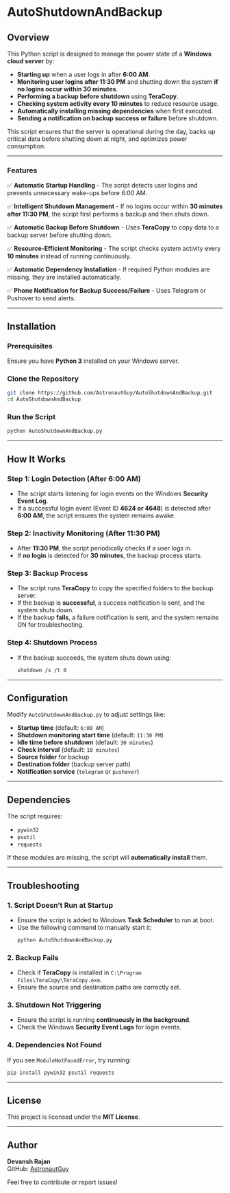 # **AutoShutdownAndBackup**

## **Overview**

This Python script is designed to manage the power state of a **Windows cloud server** by:
- **Starting up** when a user logs in after **6:00 AM**.
- **Monitoring user logins after 11:30 PM** and shutting down the system **if no logins occur within 30 minutes**.
- **Performing a backup before shutdown** using **TeraCopy**.
- **Checking system activity every 10 minutes** to reduce resource usage.
- **Automatically installing missing dependencies** when first executed.
- **Sending a notification on backup success or failure** before shutdown.

This script ensures that the server is operational during the day, backs up critical data before shutting down at night, and optimizes power consumption.

---
### Features

✅ **Automatic Startup Handling** - The script detects user logins and prevents unnecessary wake-ups before 6:00 AM.

✅ **Intelligent Shutdown Management** - If no logins occur within **30 minutes after 11:30 PM**, the script first performs a backup and then shuts down.

✅ **Automatic Backup Before Shutdown** - Uses **TeraCopy** to copy data to a backup server before shutting down.

✅ **Resource-Efficient Monitoring** - The script checks system activity every **10 minutes** instead of running continuously.

✅ **Automatic Dependency Installation** - If required Python modules are missing, they are installed automatically.

✅ **Phone Notification for Backup Success/Failure** - Uses Telegram or Pushover to send alerts.

---
## Installation

### **Prerequisites**
Ensure you have **Python 3** installed on your Windows server.

### **Clone the Repository**
```sh
git clone https://github.com/AstronautGuy/AutoShutdownAndBackup.git
cd AutoShutdownAndBackup
```

### **Run the Script**
```sh
python AutoShutdownAndBackup.py
```

---
## How It Works

### **Step 1: Login Detection (After 6:00 AM)**
- The script starts listening for login events on the Windows **Security Event Log**.
- If a successful login event (Event ID **4624 or 4648**) is detected after **6:00 AM**, the script ensures the system remains awake.

### **Step 2: Inactivity Monitoring (After 11:30 PM)**
- After **11:30 PM**, the script periodically checks if a user logs in.
- If **no login** is detected for **30 minutes**, the backup process starts.

### **Step 3: Backup Process**
- The script runs **TeraCopy** to copy the specified folders to the backup server.
- If the backup is **successful**, a success notification is sent, and the system shuts down.
- If the backup **fails**, a failure notification is sent, and the system remains ON for troubleshooting.

### **Step 4: Shutdown Process**
- If the backup succeeds, the system shuts down using:
  ```sh
  shutdown /s /t 0
  ```

---
## Configuration
Modify `AutoShutdownAndBackup.py` to adjust settings like:
- **Startup time** (default: `6:00 AM`)
- **Shutdown monitoring start time** (default: `11:30 PM`)
- **Idle time before shutdown** (default: `30 minutes`)
- **Check interval** (default: `10 minutes`)
- **Source folder** for backup
- **Destination folder** (backup server path)
- **Notification service** (`telegram` or `pushover`)

---
## Dependencies
The script requires:
- `pywin32`
- `psutil`
- `requests`

If these modules are missing, the script will **automatically install** them.

---
## Troubleshooting

### **1. Script Doesn’t Run at Startup**
- Ensure the script is added to Windows **Task Scheduler** to run at boot.
- Use the following command to manually start it:
  ```sh
  python AutoShutdownAndBackup.py
  ```

### **2. Backup Fails**
- Check if **TeraCopy** is installed in `C:\Program Files\TeraCopy\TeraCopy.exe`.
- Ensure the source and destination paths are correctly set.

### **3. Shutdown Not Triggering**
- Ensure the script is running **continuously in the background**.
- Check the Windows **Security Event Logs** for login events.

### **4. Dependencies Not Found**
If you see `ModuleNotFoundError`, try running:
```sh
pip install pywin32 psutil requests
```

---
## License
This project is licensed under the **MIT License**.

---
## Author
**Devansh Rajan**  
GitHub: [AstronautGuy](https://github.com/AstronautGuy)  

Feel free to contribute or report issues!
